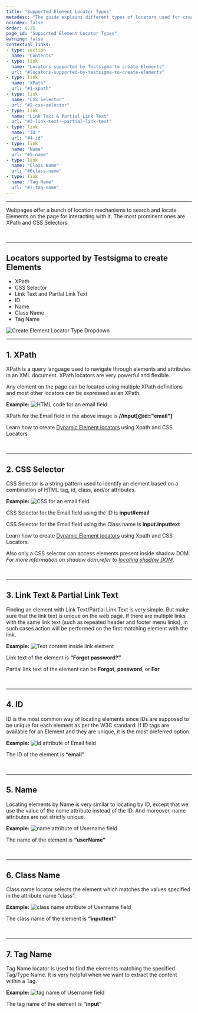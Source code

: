 ```yaml
---
title: "Supported Element Locator Types"
metadesc: "The guide explains different types of locators used for creating Elements in Testsigma | Locators supported by Testsigma to create Elements"
noindex: false
order: 6.25
page_id: "Supported Element Locator Types"
warning: false
contextual_links:
- type: section
  name: "Contents"
- type: link
  name: "Locators supported by Testsigma to create Elements"
  url: "#locators-supported-by-testsigma-to-create-elements"
- type: link
  name: "XPath"
  url: "#1-xpath"
- type: link
  name: "CSS Selector"
  url: "#2-css-selector"
- type: link
  name: "Link Text & Partial Link Text"
  url: "#3-link-text--partial-link-text"
- type: link
  name: "ID "
  url: "#4-id"
- type: link
  name: "Name"
  url: "#5-name"
- type: link
  name: "Class Name"
  url: "#6class-name"
- type: link
  name: "Tag Name"
  url: "#7-tag-name"
---
```


---

Webpages offer a bunch of location mechanisms to search and locate Elements on the page for interacting with it. The most prominent ones are XPath and CSS Selectors.

<br>

---
## **Locators supported by Testsigma to create Elements**
* XPath<br>
* CSS Selector<br>
* Link Text and Partial Link Text<br>
* ID<br>
* Name<br>
* Class Name<br>
* Tag Name<br>

![Create Element Locator Type Dropdown](https://docs.testsigma.com/images/supported-locator-types/create-element-locator-dropdown.png)

---
## **1. XPath**

XPath is a query language used to navigate through elements and attributes in an XML document. XPath locators are very powerful and flexible.

Any element on the page can be located using multiple XPath definitions and most other locators can be expressed as an XPath.

**Example:**
![HTML code for an email field](https://docs.testsigma.com/images/supported-locator-types/email-field-html-code.png)

XPath for the Email field in the above image is **//input[@id="email"]**

Learn how to create [Dynamic Element locators](https://testsigma.com/docs/elements/dynamic-elements/with-parameter-test-data/) using Xpath and CSS Locators

<br>


---
## **2. CSS Selector**

CSS Selector is a string pattern used to identify an element based on a combination of HTML tag, id, class, and/or attributes.

**Example:**
![CSS  for an email field](https://docs.testsigma.com/images/supported-locator-types/css-field-html-code.png)

CSS Selector for the Email field using the ID is **input#email**

CSS Selector for the Email field using the Class name is **input.inputtext**

Learn how to create [Dynamic Element locators](https://testsigma.com/docs/elements/dynamic-elements/with-parameter-test-data/) using Xpath and CSS Locators.

Also only a CSS selector can access elements present inside shadow DOM. *For more information on shadow dom,refer to
[locating shadow DOM](https://testsigma.com/docs/elements/web-apps/shadow-dom/)*.

<br>


---
## **3. Link Text & Partial Link Text**

Finding an element with Link Text/Partial Link Text is very simple. But make sure that the link text is unique on the web page. If there are multiple links with the same link text (such as repeated header and footer menu links), in such cases action will be performed on the first matching element with the link.

**Example:**
![Text content inside link element](https://docs.testsigma.com/images/supported-locator-types/link-html-code-text-content.png)

Link text of the element is **“Forgot password?”**

Partial link text of the element can be **Forgot**, **password**, or **For**

<br>

---
## **4. ID**

ID is the most common way of locating elements since IDs are supposed to be unique for each element as per the W3C standard. If ID tags are available for an Element and they are unique, it is the most preferred option.

**Example:**
![id attribute of Email field](https://docs.testsigma.com/images/supported-locator-types/email-field-id-html-attribute.png)

The ID of the element is **“email”**

<br>


---
## **5. Name**

Locating elements by Name is very similar to locating by ID, except that we use the value of the name attribute instead of the ID. And moreover, name attributes are not strictly unique.

**Example:**
![name attribute of Username field](https://docs.testsigma.com/images/supported-locator-types/username-field-name-html-attribute.png)

The name of the element is **“userName”**

<br>


---
## **6. Class Name**

Class name locator selects the element which matches the values specified in the attribute name “class”.

**Example:**
![class name attribute of Username field](https://docs.testsigma.com/images/supported-locator-types/username-field-classname-html-attribute.png)

The class name of the element is **“inputtext”**

<br>


---
## **7. Tag Name**

Tag Name locator is used to find the elements matching the specified Tag/Type Name. It is very helpful when we want to extract the content within a Tag.

**Example:**
![tag name of Username field](https://docs.testsigma.com/images/supported-locator-types/username-field-html-tag-name.png)

The tag name of the element is **“input”**


